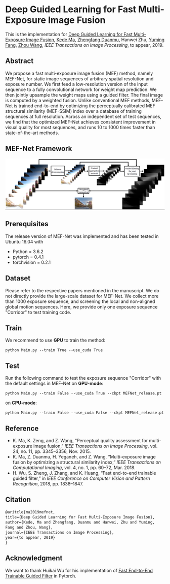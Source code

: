 # Deep Guided Learning for Fast Multi-Exposure Image Fusion
This is the implementation for [Deep Guided Learning for Fast Multi-Exposure Image Fusion](https://ece.uwaterloo.ca/~k29ma/papers/19_TIP_MEF-Net.pdf),
[Kede Ma](https://kedema.org/), [Zhengfang Duanmu](https://ece.uwaterloo.ca/~zduanmu/), Hanwei Zhu, [Yuming Fang](http://sim.jxufe.cn/JDMKL/ymfang.html), 
[Zhou Wang](https://ece.uwaterloo.ca/~z07wang/), *IEEE Transactions on Image Processing*, to appear, 2019.

## Abstract
We propose a fast multi-exposure image fusion (MEF) method, namely MEF-Net, for static image sequences
of arbitrary spatial resolution and exposure number. We first feed a low-resolution version of the input sequence to a fully
convolutional network for weight map prediction. We then jointly upsample the weight maps using a guided filter. The final
image is computed by a weighted fusion. Unlike conventional MEF methods, MEF-Net is trained end-to-end by optimizing the
perceptually calibrated MEF structural similarity (MEF-SSIM) index over a database of training sequences at full resolution.
Across an independent set of test sequences, we find that the optimized MEF-Net achieves consistent improvement in visual
quality for most sequences, and runs 10 to 1000 times faster than state-of-the-art methods.

## MEF-Net Framework
![framework](./images/framework/framework.png)

## Prerequisites
The release version of MEF-Net was implemented and has been tested in Ubuntu 16.04 with
- Python = 3.6.2
- pytorch = 0.4.1
- torchvision = 0.2.1 


## Dataset
Please refer to the respective papers mentioned in the manuscript. We do not directly provide the large-scale dataset for MEF-Net.
We collect more than 1000 exposure sequence, and screening the local and non-aligned global motion sequences. 
Here, we provide only one exposure sequence "Corridor" to test training code. 

## Train
We recommend to use **GPU** to train the method:
```
python Main.py --train True --use_cuda True
```

## Test
Run the following command to test the exposure sequence "Corridor" with the default settings in MEF-Net on **GPU-mode**:
```
python Main.py --train False --use_cuda True --ckpt MEFNet_release.pt
``` 
on **CPU-mode**:
```
python Main.py --train False --use_cuda False --ckpt MEFNet_release.pt
``` 

## Reference

- K. Ma, K. Zeng, and Z. Wang, “Perceptual quality assessment for multi-exposure image fusion,” 
*IEEE Transactions on Image Processing*, vol. 24, no. 11, pp. 3345–3356, Nov. 2015.
- K. Ma, Z. Duanmu, H. Yeganeh, and Z. Wang, “Multi-exposure image fusion by optimizing a structural similarity index,” 
*IEEE Transactions on Computational Imaging*, vol. 4, no. 1, pp. 60–72, Mar. 2018.
- H. Wu, S. Zheng, J. Zhang, and K. Huang, “Fast end-to-end trainable guided filter,” in *IEEE Conference on Computer Vision and Pattern Recognition*, 2018, pp. 1838–1847.

## Citation
```
@aritcle{ma2019mefnet,
title={Deep Guided Learning for Fast Multi-Exposure Image Fusion},
author={Kede, Ma and Zhengfang, Duanmu and Hanwei, Zhu and Yuming, Fang and Zhou, Wang},
journal={IEEE Transactions on Image Processing},
year={to appear, 2019}
}
```

## Acknowledgment
We want to thank Huikai Wu for his implementation of [Fast End-to-End Trainable Guided Filter](https://github.com/wuhuikai/DeepGuidedFilter) in Pytorch.